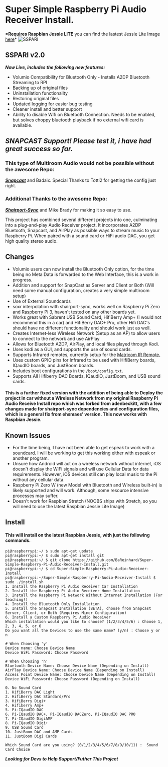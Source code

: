 # Super Simple Raspberry Pi Audio Receiver Install.

**\*Requires Raspbian Jessie LITE** you can find the lastest Jessie Lite Image [here](http://downloads.raspberrypi.org/raspbian_lite/images/raspbian_lite-2017-07-05/)\*
![SSPARI](https://github.com/BaReinhard/Super-Simple-Raspberry-Pi-Audio-Receiver-Install/blob/master/img/SSRPARI_1080_668.png?raw=true)

## SSPARI v2.0

**_Now Live, includes the following new features:_**

* Volumio Compatibility for Bluetooth Only - Installs A2DP Bluetooth Streaming to RPI
* Backing up of original files
* Uninstallation functionality
* Restoring original files
* Updated logging for easier bug testing
* Cleaner install and better support
* Ability to disable Wifi on Bluetooth Connection. Needs to be enabled, but solves choppy bluetooth playback if no external wifi card is available.

## _SNAPCAST Support! Please test it, i have had great success so far._

### This type of Multiroom Audio would not be possible without the awesome Repo:

**_[Snapcast](https://github.com/badaix/snapcast)_** and Badaix. Special Thanks to Totti2 for getting the config just right.

### Additional Thanks to the awesome Repo:

**_[Shairport-Sync](https://github.com/mikebrady/shairport-sync/)_** and Mike Brady for making it so easy to use.

This project has combined several different projects into one, culminating into a plug-and-play Audio Receiver project. It incorporates A2DP Bluetooth, Snapcast, and AirPlay as possible ways to stream music to your Raspberry Pi. When paired with a sound card or HiFi audio DAC, you get high quality stereo audio.

## Changes

* Volumio users can now install the Bluetooth Only option, for the time being no Meta Data is forwarded to the Web Interface, this is a work in progress.
* Addition and support for SnapCast as Server and Client or Both (Will need some manual configuration, creates a very simple multiroom setup)
* Use of External Soundcards
* soxr interpolation with shairport-sync, works well on Raspberry Pi Zero and Raspberry Pi 3, haven't tested on any other boards yet.
* Works great with Sabrent USB Sound Card, HifiBerry Amp+ (I would not recommend this in a car) and HifiBerry DAC+ Pro, other Hifi DAC's should have no different functionality and should work just as well.
* Creates Internet-less Wireless Network (Setup as an AP) to allow users to connect to the network and use AirPlay
* Allows for Bluetooth A2DP, AirPlay, and local files played through Kodi.
* Uses kodi as a GUI, and supports the use of sound cards.
* Supports Infrared remotes, currently setup for the [Matricom IR Remote.](https://www.amazon.com/Quality-Replacement-Controller-Android-Matricom/dp/B018K0GR12)
* Uses custom GPIO pins for Infrared to be used with HifiBerry boards, IQaudIO boards, and JustBoom boards.
* Includes boot configurations in the `/boot/config.txt`.
* Supports All Hifiberry DAC Boards, IQaudIO, JustBoom, and USB sound cards.

#### This is a further fixed version with the addition of being able to Deploy the project in car without a Wireless Network from my original Raspberry Pi Audio Receive Install repo which was forked from adenbeckitt, with a few changes made for shairport-sync dependencies and configuration files, which is a general fix from ehsmaes' version. This now works with Raspbian Jessie.

## Known Issues

* For the time being, I have not been able to get espeak to work with a soundcard. I will be working to get this working either with espeak or another program.
* Unsure how Android will act on a wireless network without internet, iOS doesn't display the WiFi signals and will use Cellular Data for data requirements. However, iOS devices still can play local music to the Pi without any cellular data.
* Raspberry Pi Zero W (new Model with Bluetooth and Wireless built-in) is likely supported and will work. Although, some resource intensive processes may suffer.
* Doesn't work for Raspbian Stretch (NOOBS ships with Stretch, so you will need to use the latest Raspbian Jessie Lite Image)

## Install

#### This will install on the latest Raspbian Jessie, with just the following commands.

```
pi@raspberrypi:~/ $ sudo apt-get update
pi@raspberrypi:~/ $ sudo apt-get install git
pi@raspberrypi:~/ $ git clone https://github.com/BaReinhard/Super-Simple-Raspberry-Pi-Audio-Receiver-Install.git
pi@raspberrypi:~/ $ cd Super-Simple-Raspberry-Pi-Audio-Receiver-Install
pi@raspberrypi:~/Super-Simple-Raspberry-Pi-Audio-Receiver-Install $ sudo ./install.sh
1. Install the Raspberry Pi Audio Receiver Car Installation
2. Install the Raspberry Pi Audio Receiver Home Installation
3. Install the Raspberry Pi Network Without Internet Installation (For teaching!)
4. Install the Bluetooth Only Installation
5. Install the Snapcast Installation (BETA), choose from Snapcast Server, Client, or Both (Requires Minor Configuration)
6. Install a Custom Raspberry Pi Audio Receiver
Which installation would you like to choose? (1/2/3/4/5/6) : Choose 1, 2, 3, 4, 5, or 6
Do you want all the Devices to use the same name? (y/n) : Choose y or n

# When Choosing 'y'
Device name: Choose Device Name
Device WiFi Password: Choose Password

# When Choosing 'n'
Bluetooth Device Name: Choose Device Name (Depending on Install)
AirPlay Device Name: Choose Device Name (Depending on Install)
Access Point Device Name: Choose Device Name (Depending on Install)
Device WiFi Password: Choose Password (Depending on Install)

0. No Sound Card
1. HifiBerry DAC Light
2. HifiBerry DAC Standard/Pro
3. HifiBerry Digi+
4. Hifiberry Amp+
5. Pi-IQaudIO DAC
6. Pi-IQaudIO DAC+, Pi-IQaudIO DACZero, Pi-IQaudIO DAC PRO
7. Pi-IQaudIO DigiAMP
8. Pi-IQaudIO Digi+
9. USB Sound Card
10. JustBoom DAC and AMP Cards
11. JustBoom Digi Cards

Which Sound Card are you using? (0/1/2/3/4/5/6/7/8/9/10/11) :  Sound Card Choice
```

**_Looking for Devs to Help Support/Futher This Project_**
